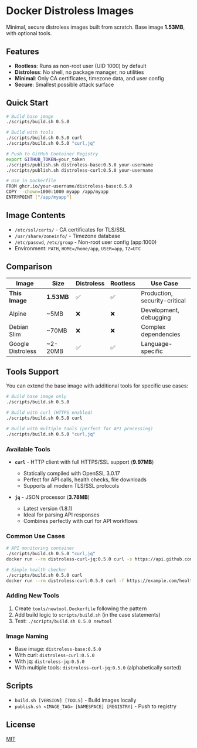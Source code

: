 # Docker Distroless Images

Minimal, secure distroless images built from scratch. Base image **1.53MB**, with optional tools.

## Features

- **Rootless**: Runs as non-root user (UID 1000) by default
- **Distroless**: No shell, no package manager, no utilities
- **Minimal**: Only CA certificates, timezone data, and user config
- **Secure**: Smallest possible attack surface

## Quick Start

```bash
# Build base image
./scripts/build.sh 0.5.0

# Build with tools  
./scripts/build.sh 0.5.0 curl
./scripts/build.sh 0.5.0 "curl,jq"

# Push to GitHub Container Registry
export GITHUB_TOKEN=your_token
./scripts/publish.sh distroless-base:0.5.0 your-username
./scripts/publish.sh distroless-curl:0.5.0 your-username

# Use in Dockerfile
FROM ghcr.io/your-username/distroless-base:0.5.0
COPY --chown=1000:1000 myapp /app/myapp
ENTRYPOINT ["/app/myapp"]
```

## Image Contents

- `/etc/ssl/certs/` - CA certificates for TLS/SSL
- `/usr/share/zoneinfo/` - Timezone database
- `/etc/passwd`, `/etc/group` - Non-root user config (app:1000)
- Environment: `PATH`, `HOME=/home/app`, `USER=app`, `TZ=UTC`

## Comparison

| Image | Size | Distroless | Rootless | Use Case |
|-------|------|------------|----------|----------|
| **This Image** | **1.53MB** | ✅ | ✅ | Production, security-critical |
| Alpine | ~5MB | ❌ | ❌ | Development, debugging |
| Debian Slim | ~70MB | ❌ | ❌ | Complex dependencies |
| Google Distroless | ~2-20MB | ✅ | ✅ | Language-specific |

## Tools Support

You can extend the base image with additional tools for specific use cases:

```bash
# Build base image only
./scripts/build.sh 0.5.0

# Build with curl (HTTPS enabled)
./scripts/build.sh 0.5.0 curl

# Build with multiple tools (perfect for API processing)
./scripts/build.sh 0.5.0 "curl,jq"
```

### Available Tools

- **`curl`** - HTTP client with full HTTPS/SSL support (**9.97MB**)
  - Statically compiled with OpenSSL 3.0.17
  - Perfect for API calls, health checks, file downloads
  - Supports all modern TLS/SSL protocols
  
- **`jq`** - JSON processor (**3.78MB**)
  - Latest version (1.8.1) 
  - Ideal for parsing API responses
  - Combines perfectly with curl for API workflows

### Common Use Cases

```bash
# API monitoring container
./scripts/build.sh 0.5.0 "curl,jq"
docker run --rm distroless-curl-jq:0.5.0 curl -s https://api.github.com/zen

# Simple health checker  
./scripts/build.sh 0.5.0 curl
docker run --rm distroless-curl:0.5.0 curl -f https://example.com/health
```

### Adding New Tools

1. Create `tools/newtool.Dockerfile` following the pattern
2. Add build logic to `scripts/build.sh` (in the case statements)  
3. Test: `./scripts/build.sh 0.5.0 newtool`

### Image Naming

- Base image: `distroless-base:0.5.0`
- With curl: `distroless-curl:0.5.0` 
- With jq: `distroless-jq:0.5.0`
- With multiple tools: `distroless-curl-jq:0.5.0` (alphabetically sorted)

## Scripts

- `build.sh [VERSION] [TOOLS]` - Build images locally
- `publish.sh <IMAGE_TAG> [NAMESPACE] [REGISTRY]` - Push to registry

## License

[MIT](LICENSE)